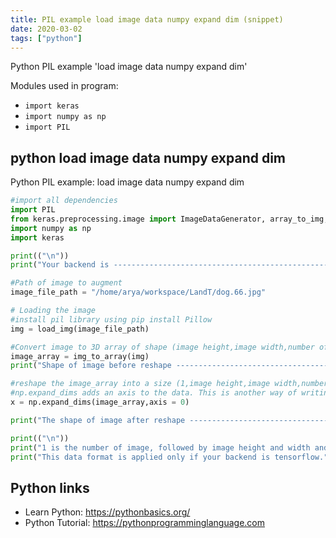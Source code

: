 ```yaml
---
title: PIL example load image data numpy expand dim (snippet)
date: 2020-03-02
tags: ["python"]
---
```

Python PIL example 'load image data numpy expand dim'


Modules used in program: 
* `import keras`
* `import numpy as np`
* `import PIL `

## python load image data numpy expand dim

Python PIL example: load image data numpy expand dim

```python
#import all dependencies
import PIL 
from keras.preprocessing.image import ImageDataGenerator, array_to_img, img_to_array, load_img
import numpy as np
import keras

print(("\n"))
print("Your backend is ----------------------------------------------------------------->",keras.backend.backend())

#Path of image to augment 
image_file_path = "/home/arya/workspace/LandT/dog.66.jpg"

# Loading the image 
#install pil library using pip install Pillow
img = load_img(image_file_path) 

#Convert image to 3D array of shape (image height,image width,number of channels)
image_array = img_to_array(img) 
print("Shape of image before reshape -------------------------------------------------->",image_array.shape)

#reshape the image_array into a size (1,image height,image width,number of channels)
#np.expand_dims adds an axis to the data. This is another way of writing the above code.
x = np.expand_dims(image_array,axis = 0)

print("The shape of image after reshape ----------------------------------------------->",x.shape)

print(("\n"))
print("1 is the number of image, followed by image height and width and then the number of channels,")
print("This data format is applied only if your backend is tensorflow.")

```

## Python links

- Learn Python: https://pythonbasics.org/
- Python Tutorial: https://pythonprogramminglanguage.com

